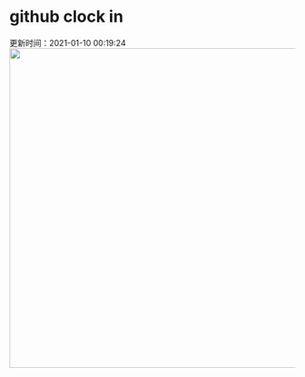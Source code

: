 # github clock in
更新时间：2021-01-10 00:19:24
 <img style="-webkit-user-select: none;margin: auto;cursor: zoom-in;" src="https://cn.bing.com/th?id=OHR.GoldenDragon_ZH-CN9908231664_1920x1080.jpg&rf=LaDigue_1920x1080.jpg&pid=hp" width="1004" height="564"> 